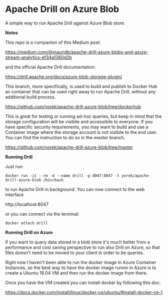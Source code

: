 # Apache Drill on Azure Blob

A simple way to run Apache Drill against Azure Blob store. 

**Notes** 

This repo is a companion of this Medium post: 

https://medium.com/@mauridb/apache-drill-azure-blobs-and-azure-stream-analytics-ef34a1360d2b

and the official Apache Drill documentation:

https://drill.apache.org/docs/azure-blob-storage-plugin/ 

This branch, more specifically, is used to build and publish to Docker Hub an container that can be used right away to run Apache Drill, without any additional build process. 

https://github.com/yorek/apache-drill-azure-blob/tree/dockerhub

This is great for testing or running ad-hoc queries, but keep in mind that the storage configuration will be visibile and accessibile to everyone. If you have specific security requirements, you may want to build and use a Container image where the storage account is not visibile to the end user. You can find the instruction to do so in the *master* branch.

https://github.com/yorek/apache-drill-azure-blob/tree/master

**Running Drill**

Just run:

    docker run -it --rm -d --name drill -p 8047:8047 -t yorek/apache-drill-azure-blob /bin/bash

to run Apache Drill in background. You can now connect to the web interface 

http://localhost:8047

or you can connect via the terminal:

    docker attach drill

**Running Drill on Azure**

If you want to query data stored in a blob store it's much better from a performance and cost saving perspective to run also Drill on Azure, so that files doesn't need to be moved to your client in order to be queries.

Right now I haven't been able to run the docker image in Azure Container Instances, so the best way to have the docker image runnin in Azure is to create a Ubuntu 18.04 VM and then run the docker image from there.

Once you have the VM created you can install docker by following this doc:

https://docs.docker.com/install/linux/docker-ce/ubuntu/#install-docker-ce-1


